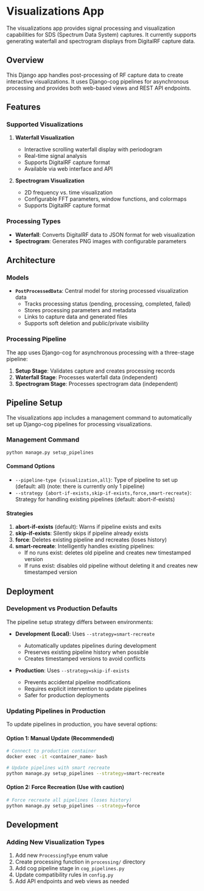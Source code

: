 # Visualizations App

The visualizations app provides signal processing and visualization capabilities for SDS (Spectrum Data System) captures. It currently supports generating waterfall and spectrogram displays from DigitalRF capture data.

## Overview

This Django app handles post-processing of RF capture data to create interactive visualizations. It uses Django-cog pipelines for asynchronous processing and provides both web-based views and REST API endpoints.

## Features

### Supported Visualizations

1. **Waterfall Visualization**
   - Interactive scrolling waterfall display with periodogram
   - Real-time signal analysis
   - Supports DigitalRF capture format
   - Available via web interface and API

2. **Spectrogram Visualization**
   - 2D frequency vs. time visualization
   - Configurable FFT parameters, window functions, and colormaps
   - Supports DigitalRF capture format

### Processing Types

- **Waterfall**: Converts DigitalRF data to JSON format for web visualization
- **Spectrogram**: Generates PNG images with configurable parameters

## Architecture

### Models

- **`PostProcessedData`**: Central model for storing processed visualization data
    - Tracks processing status (pending, processing, completed, failed)
    - Stores processing parameters and metadata
    - Links to capture data and generated files
    - Supports soft deletion and public/private visibility

### Processing Pipeline

The app uses Django-cog for asynchronous processing with a three-stage pipeline:

1. **Setup Stage**: Validates capture and creates processing records
2. **Waterfall Stage**: Processes waterfall data (independent)
3. **Spectrogram Stage**: Processes spectrogram data (independent)

## Pipeline Setup

The visualizations app includes a management command to automatically set up Django-cog pipelines for processing visualizations.

### Management Command

```bash
python manage.py setup_pipelines
```

#### Command Options

- `--pipeline-type {visualization,all}`: Type of pipeline to set up (default: all) (note: there is currently only 1 pipeline)
- `--strategy {abort-if-exists,skip-if-exists,force,smart-recreate}`: Strategy for handling existing pipelines (default: abort-if-exists)

#### Strategies

1. **abort-if-exists** (default): Warns if pipeline exists and exits
2. **skip-if-exists**: Silently skips if pipeline already exists
3. **force**: Deletes existing pipeline and recreates (loses history)
4. **smart-recreate**: Intelligently handles existing pipelines:
   - If no runs exist: deletes old pipeline and creates new timestamped version
   - If runs exist: disables old pipeline without deleting it and creates new timestamped version

## Deployment

### Development vs Production Defaults

The pipeline setup strategy differs between environments:

- **Development (Local)**: Uses `--strategy=smart-recreate`
    - Automatically updates pipelines during development
    - Preserves existing pipeline history when possible
    - Creates timestamped versions to avoid conflicts

- **Production**: Uses `--strategy=skip-if-exists`
    - Prevents accidental pipeline modifications
    - Requires explicit intervention to update pipelines
    - Safer for production deployments

### Updating Pipelines in Production

To update pipelines in production, you have several options:

#### Option 1: Manual Update (Recommended)

```bash
# Connect to production container
docker exec -it <container_name> bash

# Update pipelines with smart recreate
python manage.py setup_pipelines --strategy=smart-recreate
```

#### Option 2: Force Recreation (Use with caution)

```bash
# Force recreate all pipelines (loses history)
python manage.py setup_pipelines --strategy=force
```

## Development

### Adding New Visualization Types

1. Add new `ProcessingType` enum value
2. Create processing function in `processing/` directory
3. Add cog pipeline stage in `cog_pipelines.py`
4. Update compatibility rules in `config.py`
5. Add API endpoints and web views as needed
